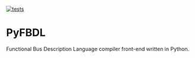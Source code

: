 [![tests](https://github.com/Functional-Bus-Description-Language/PyFBDL/workflows/tests/badge.svg)](https://github.com/Functional-Bus-Description-Language/PyFBDL/actions?query=workflow%3Atests+branch%3Amaster)

# PyFBDL

Functional Bus Description Language compiler front-end written in Python.
